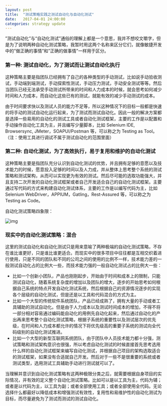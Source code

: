 ```yaml
---
layout: post
title:  "测试策略实践之测试自动化与自动化测试"
date:   2017-04-01 24:00:00
categories: strategy update
---
```


”测试自动化”与“自动化测试”通俗的理解上都是一个意思，我并不想咬文嚼字，但是为了说明两种自动化测试策略，我暂时用这两个名称来区分它们，就像敏捷开发中的”做正确的事情”和”正确的做事情”一样用于区分。

### 第一种: 测试自动化，为了测试而让测试自动化执行

这种策略主要是指团队已经拥有了自己的各种类型的手动测试，比如说手动验收测试，手动端到端测试，手动探索性测试，手动压力测试，手动安全测试等等。然后当团队已经无法承受手动测试所带来的时间和人力成本的时候，就会思考如何减少时间和人力成本，而自动化这些已有的测试，就能有效的减少手动测试的成本。

由于时间要求快以及测试人员的能力不足等，所以这种情况下的目标一般都是快速的将手动的测试自动化运行起来，为了测试而测试自动化。因此一般的解决方案都是选择一些易用的自动化的测试工具或者自动化测试框架，主要的工作是以配置和手动操作自动化工具为主，并且编写少量脚本，比如 Selenium IDE, Browsersync, JMeter，SOAPUI/Postman 等，可以称之为 Testing as Tool。
（注：使用工具进行调试不属于测试自动化的范围里面）

### 第二种: 自动化测试，为了高效执行，易于复用和维护的自动化测试

这种策略主要是指团队充分认识到自动化测试的优势，并且拥有足够的意愿以及技术能力的时候，愿意投入足够的时间以及人力成，并从整体上思考整个系统的测试策略和测试架构，从而可以实现更为有效的测试。然后尽可能的选取功能强大，并且支持二次开发的自动化测试框架或者自己开发适合自己的自动化测试框架。主要通过写代码的方式来构建自动化测试体系，主要的工作是以编写代码为主，比如 Selenium WebDriver，APPIUM，Gatling，Rest-Assured 等，可以称之为 Testing as Code。

自动化测试策略四象限：

![img](http://www.liuranthinking.com/assets/AT&TA.resources/AT&TA.png)

### 现实中的自动化测试策略：混合

这里的测试自动化和自动化测试只是用来意喻了两种极端的自动化测试策略，不存在谁比谁更好，只是谁比谁更适合。而现实中的很多项目中往往都是互相交织着进行使用，只是不同的团队和不同的公司之间的使用的比例不一样，技术能力差的一般测试自动化占的比例大一些，而技术能力强的一般自动化测试占的比例大一些：

* 比如一个创新小团队，产品也刚刚起步，开始由于时间和成本上的限制，只能测试自动化，随着系统复杂度的增加以及团队的增大，逐步的开始思考如何根据自己系统的特点开发自动化测试系统，然后根据自己的资源情况逐步的实现各个层级的自动化测试，但是还是以工具和代码混合的方式为主。
* 比如一个大型的传统软件系统团队，产品已经成熟了，拥有大量的手动或者工具辅助的测试自动化。但是由于人力成本以及测试时间成本的增加，不得不将一部分相对容易通过编码能自动化的用例先自动化起来，然后通过自动化的产出再来思考整个自动化测试策略，根据子系统的重要性以及测试层次的优先级，在时间和人力成本都允许的情况下将优先级高的重要子系统的测试向全代码级别的自动化测试推进。
* 比如一个大型的新型互联网系统团队，由于团队中人员技术能力都十分强，测试策略和测试架构意识也很强，所以考虑自动化测试的时候直接首先思考选用什么样的自动化测试框架来编写自动化测试，并根据自己项目的架构选取适合的测试框架，如果没有合适就自己开发。然后对于一些不是很重要的系统或者测试类型，选用测试工具辅助手动进行测试就可以了。

当理解并意识到自动化测试策略有这两种极限分类之后，就需要根据自身项目的实际情况，并有效的定义整个自动化测试策略。比如可以是以工具为主，代码为辅；或者是以代码为主，以工具为副；或者全部使用工具；或者全部​使用全代码。无论选择什么都最好以降低成本和增强测试有效性，复用性和易维护性的自动化测试为目标，而尽量避免为了测试而测试的测试自动化。